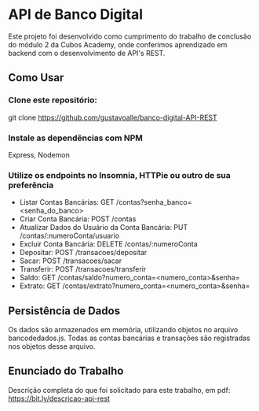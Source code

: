 # API de Banco Digital

 Este projeto foi desenvolvido como cumprimento do trabalho de conclusão do módulo 2 da Cubos Academy, onde conferimos aprendizado em backend com o desenvolvimento de API's REST.

## Como Usar

### Clone este repositório:
git clone https://github.com/gustavoalle/banco-digital-API-REST

### Instale as dependências com NPM

Express,
Nodemon

### Utilize os endpoints no Insomnia, HTTPie ou outro de sua preferência

- Listar Contas Bancárias: GET /contas?senha_banco=<senha_do_banco>
- Criar Conta Bancária: POST /contas
- Atualizar Dados do Usuário da Conta Bancária: PUT /contas/:numeroConta/usuario
- Excluir Conta Bancária: DELETE /contas/:numeroConta
- Depositar: POST /transacoes/depositar
- Sacar: POST /transacoes/sacar
- Transferir: POST /transacoes/transferir
- Saldo: GET /contas/saldo?numero_conta=<numero_conta>&senha=
- Extrato: GET /contas/extrato?numero_conta=<numero_conta>&senha=

## Persistência de Dados

Os dados são armazenados em memória, utilizando objetos no arquivo bancodedados.js. Todas as contas bancárias e transações são registradas nos objetos desse arquivo.

## Enunciado do Trabalho

Descrição completa do que foi solicitado para este trabalho, em pdf:
https://bit.ly/descricao-api-rest

